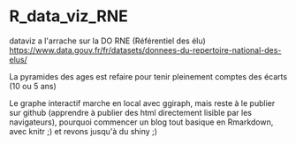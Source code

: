 # R_data_viz_RNE
dataviz a l'arrache sur la DO RNE (Référentiel des élu)
https://www.data.gouv.fr/fr/datasets/donnees-du-repertoire-national-des-elus/

La pyramides des ages est refaire pour tenir pleinement comptes des écarts (10 ou 5 ans)

Le graphe interactif marche en local avec ggiraph, mais reste à le publier sur github (apprendre à publier des html directement lisible par les navigateurs), pourquoi commencer un blog tout basique en Rmarkdown, avec knitr ;) et revons jusqu'à du shiny ;)

